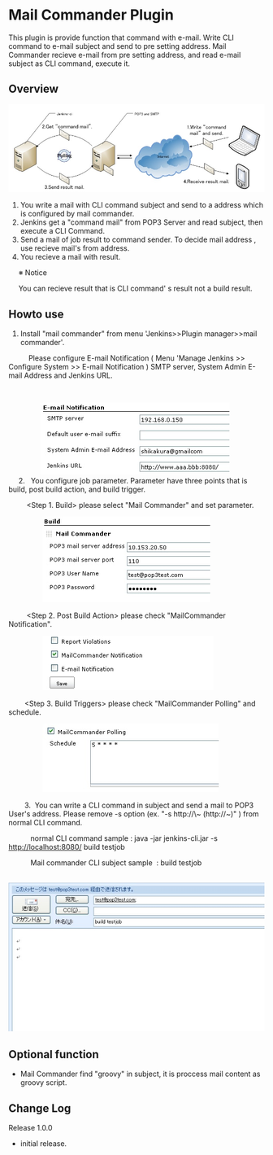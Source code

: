 
# Mail Commander Plugin

This plugin is provide function that command with e-mail. Write CLI
command to e-mail subject and send to pre setting address. Mail
Commander recieve e-mail from pre setting address, and read e-mail
subject as CLI command, execute it.

## Overview

![](docs/images/WS000202.JPG)

1.  You write a mail with CLI command subject and send to a address
    which is configured by mail commander.
2.  Jenkins get a "command mail" from POP3 Server and read subject, then
    execute a CLI Command.
3.  Send a mail of job result to command sender. To decide mail address
    , use recieve mail's from address.
4.  You recieve a mail with result.

     ※ Notice

     You can recieve result that is CLI command' s result not a build
result.

## Howto use

1.  Install "mail commander" from menu 'Jenkins\>\>Plugin
    manager\>\>mail commander'.

          Please configure E-mail Notification ( Menu 'Manage Jenkins
\>\> Configure System \>\> E-mail Notification ) SMTP server, System
Admin E-mail Address and Jenkins URL.

         

               
![](docs/images/WS000209.JPG)  
     2.   You configure job parameter. Parameter have three points that
is build, post build action, and build trigger.

         \<Step 1. Build\> please select "Mail Commander" and set
parameter.

                
![](docs/images/WS000207.JPG)

         \<Step 2. Post Build Action\> please check "MailCommander
Notification".

                
![](docs/images/WS000205.JPG)

        \<Step 3. Build Triggers\> please check "MailCommander Polling"
and schedule.

                
![](docs/images/WS000206.JPG)

        3.  You can write a CLI command in subject and send a mail to
POP3 User's address. Please remove -s option (ex. "-s http://\\\~
(http://\~)" ) from normal CLI command.

           normal CLI command sample : java -jar jenkins-cli.jar -s
<http://localhost:8080/> build testjob

           Mail commander CLI subject sample  : build testjob

          
![](docs/images/WS000208.JPG)

## Optional function

-   Mail Commander find "groovy" in subject, it is proccess mail content
    as groovy script.

## Change Log

Release 1.0.0

-   initial release.
